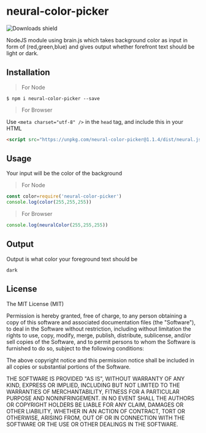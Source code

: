 # neural-color-picker
![Downloads shield](https://img.shields.io/npm/dt/neural-color-picker.svg)

NodeJS module using brain.js which takes background color as input in form of (red,green,blue) and gives output whether forefront text should be light or dark.

## Installation

> For Node

    $ npm i neural-color-picker --save

> For Browser

Use ```<meta charset="utf-8" />``` in the ```head``` tag,
and include this in your HTML

```html 
<script src="https://unpkg.com/neural-color-picker@1.1.4/dist/neural.js"></script>
```

## Usage
Your input will be the color of the background

> For Node

```javascript
const color=require('neural-color-picker')
console.log(color(255,255,255))
```

> For Browser

```javascript
console.log(neuralColor(255,255,255))
```

## Output
Output is what color your foreground text should be
```
dark
```

## License
The MIT License (MIT)

Permission is hereby granted, free of charge, to any person obtaining a copy of this software and associated documentation files (the "Software"), to deal in the Software without restriction, including without limitation the rights to use, copy, modify, merge, publish, distribute, sublicense, and/or sell copies of the Software, and to permit persons to whom the Software is furnished to do so, subject to the following conditions:

The above copyright notice and this permission notice shall be included in all copies or substantial portions of the Software.

THE SOFTWARE IS PROVIDED "AS IS", WITHOUT WARRANTY OF ANY KIND, EXPRESS OR IMPLIED, INCLUDING BUT NOT LIMITED TO THE WARRANTIES OF MERCHANTABILITY, FITNESS FOR A PARTICULAR PURPOSE AND NONINFRINGEMENT. IN NO EVENT SHALL THE AUTHORS OR COPYRIGHT HOLDERS BE LIABLE FOR ANY CLAIM, DAMAGES OR OTHER LIABILITY, WHETHER IN AN ACTION OF CONTRACT, TORT OR OTHERWISE, ARISING FROM, OUT OF OR IN CONNECTION WITH THE SOFTWARE OR THE USE OR OTHER DEALINGS IN THE SOFTWARE.
